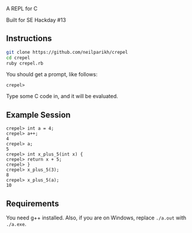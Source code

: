 A REPL for C

Built for SE Hackday #13

## Instructions

```bash
git clone https://github.com/neilparikh/crepel
cd crepel
ruby crepel.rb
```

You should get a prompt, like follows:

```
crepel>
```

Type some C code in, and it will be evaluated.

## Example Session

```
crepel> int a = 4;
crepel> a++;
4
crepel> a;
5
crepel> int x_plus_5(int x) {
crepel> return x + 5;
crepel> }
crepel> x_plus_5(3);
8
crepel> x_plus_5(a);
10
```

## Requirements

You need g++ installed. Also, if you are on Windows, replace ```./a.out``` with ```./a.exe```.
